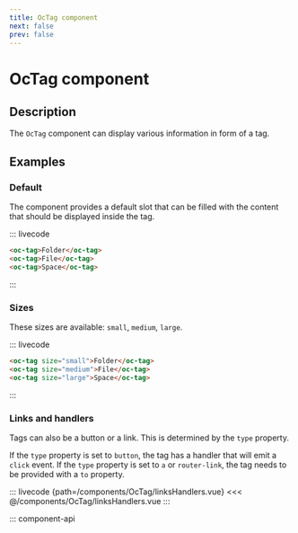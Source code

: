 ```yaml
---
title: OcTag component
next: false
prev: false
---
```


# OcTag component

## Description

The `OcTag` component can display various information in form of a tag.

## Examples

### Default

The component provides a default slot that can be filled with the content that should be displayed inside the tag.

::: livecode

```html
<oc-tag>Folder</oc-tag>
<oc-tag>File</oc-tag>
<oc-tag>Space</oc-tag>
```

:::

### Sizes

These sizes are available: `small`, `medium`, `large`.

::: livecode

```html
<oc-tag size="small">Folder</oc-tag>
<oc-tag size="medium">File</oc-tag>
<oc-tag size="large">Space</oc-tag>
```

:::

### Links and handlers

Tags can also be a button or a link. This is determined by the `type` property.

If the `type` property is set to `button`, the tag has a handler that will emit a `click` event. If the `type` property is set to `a` or `router-link`, the tag needs to be provided with a `to` property.

::: livecode {path=/components/OcTag/linksHandlers.vue}
<<< @/components/OcTag/linksHandlers.vue
:::

::: component-api
